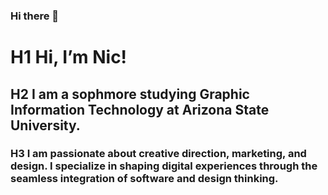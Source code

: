 ### Hi there 👋

# H1 Hi, I’m Nic! 
## H2 I am a sophmore studying Graphic Information Technology at Arizona State University.
### H3 I am passionate about creative direction, marketing, and design. I specialize in shaping digital experiences through the seamless integration of software and design thinking.

<!--
**nicgarciai/nicgarciai** is a ✨ _special_ ✨ repository because its `README.md` (this file) appears on your GitHub profile.

Here are some ideas to get you started:

- 🔭 I’m currently working on ...
- 🌱 I’m currently learning ...
- 👯 I’m looking to collaborate on ...
- 🤔 I’m looking for help with ...
- 💬 Ask me about ...
- 📫 How to reach me: ...
- 😄 Pronouns: ...
- ⚡ Fun fact: ...
-->
